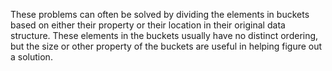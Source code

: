 These problems can often be solved by dividing the elements in buckets based on either their property or their location in their original data structure. These elements in the buckets usually have no distinct ordering, but the size or other property of the buckets are useful in helping figure out a solution. 

